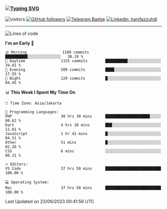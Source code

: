 ### [![Typing SVG](https://readme-typing-svg.herokuapp.com?font=lato&size=22&lines=Hi+There+👋)](https://git.io/typing-svg) 

![visitors](https://visitor-badge.glitch.me/badge?page_id=hanifazzuhdi.hanifazzuhdi)
[![GitHub followers](https://img.shields.io/github/followers/hanifazzuhdi?label=Follow&style=social)](https://github.com/hanifazzuhdi/?tab=follow) 
[![Telegram Badge](https://img.shields.io/badge/-hanif0198-blue?style=social&logo=telegram&link=https://www.t.me/hanif0198/)](https://www.t.me/hanif0198/) 
[![Linkedin: hanifazzuhdi](https://img.shields.io/badge/-hanifazzuhdi-blue?style=flat-square&logo=Linkedin&logoColor=white&link=https://www.linkedin.com/in/hanif-az-zuhdi-69688019b/)](https://www.linkedin.com/in/hanif-az-zuhdi-69688019b/) 

<hr/>

<!--START_SECTION:waka-->
![Lines of code](https://img.shields.io/badge/From%20Hello%20World%20I%27ve%20Written-20.0%20million%20lines%20of%20code-blue)

**I'm an Early 🐤** 

```text
🌞 Morning                1108 commits        ██████████░░░░░░░░░░░░░░░   38.19 % 
🌆 Daytime                1155 commits        ██████████░░░░░░░░░░░░░░░   39.81 % 
🌃 Evening                509 commits         ████░░░░░░░░░░░░░░░░░░░░░   17.55 % 
🌙 Night                  129 commits         █░░░░░░░░░░░░░░░░░░░░░░░░   04.45 % 
```


📊 **This Week I Spent My Time On** 

```text
🕑︎ Time Zone: Asia/Jakarta

💬 Programming Languages: 
PHP                      30 hrs 30 mins      ████████████████████░░░░░   80.62 % 
Dart                     4 hrs 28 mins       ███░░░░░░░░░░░░░░░░░░░░░░   11.81 % 
JavaScript               1 hr 42 mins        █░░░░░░░░░░░░░░░░░░░░░░░░   04.51 % 
Other                    51 mins             █░░░░░░░░░░░░░░░░░░░░░░░░   02.26 % 
CSS                      6 mins              ░░░░░░░░░░░░░░░░░░░░░░░░░   00.31 % 

🔥 Editors: 
VS Code                  37 hrs 50 mins      █████████████████████████   100.00 % 

💻 Operating System: 
Mac                      37 hrs 50 mins      █████████████████████████   100.00 % 
```


 Last Updated on 23/06/2023 00:41:56 UTC
<!--END_SECTION:waka-->
